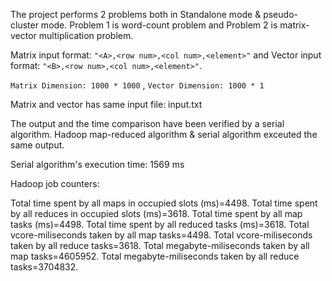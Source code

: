 The project performs 2 problems both in Standalone mode & pseudo-cluster mode. Problem 1 is word-count problem and Problem 2 is matrix-vector multiplication problem.

Matrix input format: `"<A>,<row num>,<col num>,<element>"` and Vector input format: `"<B>,<row num>,<col num>,<element>"`.

`Matrix Dimension: 1000 * 1000` ,
`Vector Dimension: 1000 * 1`

Matrix and vector has same input file: input.txt

The output and the time comparison have been verified by a serial algorithm. Hadoop map-reduced algorithm & serial algorithm exceuted the same output. 


Serial algorithm's execution time: 1569 ms

Hadoop job counters:

Total time spent by all maps in occupied slots (ms)=4498.
Total time spent by all reduces in occupied slots (ms)=3618.
Total time spent by all map tasks (ms)=4498.
Total time spent by all reduced tasks (ms)=3618.
Total vcore-miliseconds taken by all map tasks=4498.
Total vcore-miliseconds taken by all reduce tasks=3618.
Total megabyte-miliseconds taken by all map tasks=4605952.
Total megabyte-miliseconds taken by all reduce tasks=3704832.
